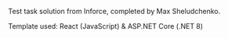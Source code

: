 Test task solution from Inforce, completed by Max Sheludchenko.

Template used: React (JavaScript) & ASP.NET Core (.NET 8)
